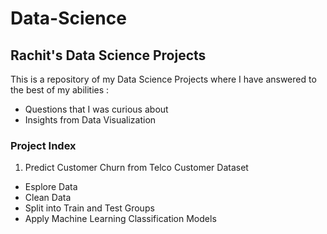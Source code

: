 # Data-Science
## Rachit's Data Science Projects

This is a repository of my Data Science Projects where I have answered to the best of my abilities :
 - Questions that I was curious about 
 - Insights from Data Visualization

### Project Index
1. Predict Customer Churn from Telco Customer Dataset
- Esplore Data
- Clean Data
- Split into Train and Test Groups
- Apply Machine Learning Classification Models
